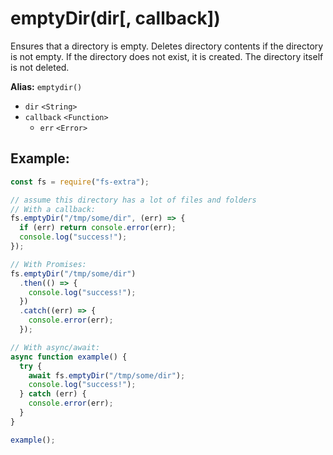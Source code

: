 # emptyDir(dir[, callback])

Ensures that a directory is empty. Deletes directory contents if the directory is not empty. If the directory does not exist, it is created. The directory itself is not deleted.

**Alias:** `emptydir()`

- `dir` `<String>`
- `callback` `<Function>`
  - `err` `<Error>`

## Example:

```js
const fs = require("fs-extra");

// assume this directory has a lot of files and folders
// With a callback:
fs.emptyDir("/tmp/some/dir", (err) => {
  if (err) return console.error(err);
  console.log("success!");
});

// With Promises:
fs.emptyDir("/tmp/some/dir")
  .then(() => {
    console.log("success!");
  })
  .catch((err) => {
    console.error(err);
  });

// With async/await:
async function example() {
  try {
    await fs.emptyDir("/tmp/some/dir");
    console.log("success!");
  } catch (err) {
    console.error(err);
  }
}

example();
```
